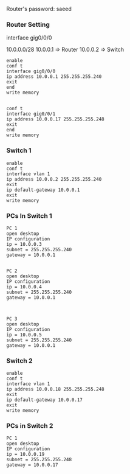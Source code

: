 Router's password: saeed

### Router Setting
interface gig0/0/0

10.0.0.0/28
10.0.0.1 => Router
10.0.0.2 => Switch

```
enable
conf t
interface gig0/0/0
ip address 10.0.0.1 255.255.255.240
exit
end
write memory


conf t
interface gig0/0/1
ip address 10.0.0.17 255.255.255.248
exit
end
write memory
```

### Switch 1
```
enable
conf t
interface vlan 1
ip address 10.0.0.2 255.255.255.240
exit
ip default-gateway 10.0.0.1
exit
write memory
```


### PCs In Switch 1

```
PC 1
open desktop
IP configuration
ip = 10.0.0.3
subnet = 255.255.255.240
gateway = 10.0.0.1


PC 2
open desktop
IP configuration
ip = 10.0.0.4
subnet = 255.255.255.240
gateway = 10.0.0.1



PC 3
open desktop
IP configuration
ip = 10.0.0.5
subnet = 255.255.255.240
gateway = 10.0.0.1
```

### Switch 2

```
enable
conf t
interface vlan 1
ip address 10.0.0.18 255.255.255.248
exit
ip default-gateway 10.0.0.17
exit
write memory
```


### PCs in Switch 2
```
PC 1
open desktop
IP configuration
ip = 10.0.0.19
subnet = 255.255.255.248
gateway = 10.0.0.17
```
